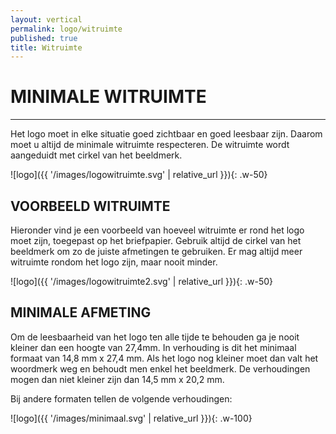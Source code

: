 ```yaml
---
layout: vertical
permalink: logo/witruimte
published: true
title: Witruimte
---
```


# MINIMALE WITRUIMTE
***

Het logo moet in elke situatie goed zichtbaar en goed leesbaar zijn. Daarom moet u altijd de minimale witruimte respecteren. De witruimte wordt aangeduidt met cirkel van het  beeldmerk.

![logo]({{ '/images/logowitruimte.svg' | relative_url }}){: .w-50}

## VOORBEELD WITRUIMTE

Hieronder vind je een voorbeeld van hoeveel witruimte er rond het logo moet zijn, toegepast op het briefpapier. Gebruik altijd de cirkel van het beeldmerk om zo de juiste afmetingen te gebruiken. Er mag altijd meer witruimte rondom het logo zijn, maar nooit minder.

![logo]({{ '/images/logowitruimte2.svg' | relative_url }}){: .w-50}

## MINIMALE AFMETING

Om de leesbaarheid van het logo ten alle tijde te behouden ga je nooit kleiner dan een hoogte van 27,4mm. In verhouding is dit het minimaal formaat van 14,8 mm x 27,4 mm. Als het logo nog kleiner moet dan valt het woordmerk weg en behoudt men enkel het beeldmerk. De verhoudingen mogen dan niet kleiner zijn dan 14,5 mm x 20,2 mm.

Bij andere formaten tellen de volgende verhoudingen:

![logo]({{ '/images/minimaal.svg' | relative_url }}){: .w-100}